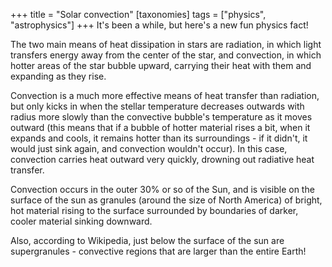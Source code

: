 +++
title = "Solar convection"
[taxonomies]
tags = ["physics", "astrophysics"]
+++
It's been a while, but here's a new fun physics fact!

The two main means of heat dissipation in stars are radiation, in which
light transfers energy away from the center of the star, and convection, in
which hotter areas of the star bubble upward, carrying their heat with them
and expanding as they rise.

Convection is a much more effective means of heat transfer than radiation,
but only kicks in when the stellar temperature decreases outwards with
radius more slowly than the convective bubble's temperature as it moves
outward (this means that if a bubble of hotter material rises a bit, when
it expands and cools, it remains hotter than its surroundings - if it
didn't, it would just sink again, and convection wouldn't occur). In this
case, convection carries heat outward very quickly, drowning out radiative
heat transfer.

Convection occurs in the outer 30% or so of the Sun, and is visible on the
surface of the sun as granules (around the size of North America) of
bright, hot material rising to the surface surrounded by boundaries of
darker, cooler material sinking downward.

Also, according to Wikipedia, just below the surface of the sun are
supergranules - convective regions that are larger than the entire Earth!
